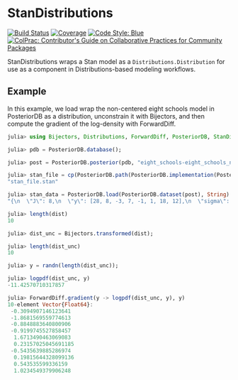 # StanDistributions

[![Build Status](https://github.com/sethaxen/StanDistributions.jl/actions/workflows/CI.yml/badge.svg?branch=main)](https://github.com/sethaxen/StanDistributions.jl/actions/workflows/CI.yml?query=branch%3Amain)
[![Coverage](https://codecov.io/gh/sethaxen/StanDistributions.jl/branch/main/graph/badge.svg)](https://codecov.io/gh/sethaxen/StanDistributions.jl)
[![Code Style: Blue](https://img.shields.io/badge/code%20style-blue-4495d1.svg)](https://github.com/invenia/BlueStyle)
[![ColPrac: Contributor's Guide on Collaborative Practices for Community Packages](https://img.shields.io/badge/ColPrac-Contributor's%20Guide-blueviolet)](https://github.com/SciML/ColPrac)

StanDistributions wraps a Stan model as a `Distributions.Distribution` for use as a component in Distributions-based modeling workflows.

## Example

In this example, we load wrap the non-centered eight schools model in PosteriorDB as a distribution, unconstrain it with Bijectors, and then compute the gradient of the log-density with ForwardDiff.

```julia
julia> using Bijectors, Distributions, ForwardDiff, PosteriorDB, StanDistributions

julia> pdb = PosteriorDB.database();

julia> post = PosteriorDB.posterior(pdb, "eight_schools-eight_schools_noncentered");

julia> stan_file = cp(PosteriorDB.path(PosteriorDB.implementation(PosteriorDB.model(post), "stan")), "stan_file.stan")
"stan_file.stan"

julia> stan_data = PosteriorDB.load(PosteriorDB.dataset(post), String)
"{\n  \"J\": 8,\n  \"y\": [28, 8, -3, 7, -1, 1, 18, 12],\n  \"sigma\": [15, 10, 16, 11, 9, 11, 10, 18]\n}\n"

julia> length(dist)
10

julia> dist_unc = Bijectors.transformed(dist);

julia> length(dist_unc)
10

julia> y = randn(length(dist_unc));

julia> logpdf(dist_unc, y)
-11.42570710317857

julia> ForwardDiff.gradient(y -> logpdf(dist_unc, y), y)
10-element Vector{Float64}:
 -0.3094907146123641
 -1.8681569559774613
 -0.8848883640800906
 -0.9199745527858457
  1.6713490463069083
  0.23157025045691185
 -0.5435639885286974
  0.19815644328099136
  0.543535599336159
  1.0234549379906248
```
